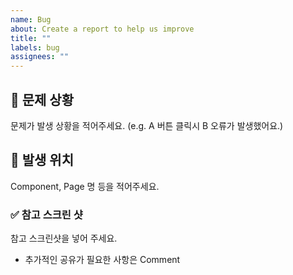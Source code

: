 ```yaml
---
name: Bug
about: Create a report to help us improve
title: ""
labels: bug
assignees: ""
---
```


## 📌 문제 상황

문제가 발생 상황을 적어주세요. (e.g. A 버튼 클릭시 B 오류가 발생했어요.)

## 🐛 발생 위치

Component, Page 명 등을 적어주세요.

### ✅ 참고 스크린 샷

참고 스크린샷을 넣어 주세요.

- 추가적인 공유가 필요한 사항은 Comment
